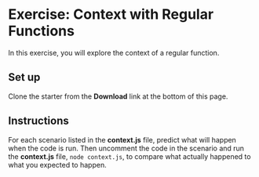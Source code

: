 # Exercise: Context with Regular Functions

In this exercise, you will explore the context of a regular function.

## Set up

Clone the starter from the **Download** link at the bottom of this page.

## Instructions

For each scenario listed in the __context.js__ file, predict what will happen
when the code is run. Then uncomment the code in the scenario and run the
__context.js__ file, `node context.js`, to compare what actually happened to
what you expected to happen.